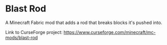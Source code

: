 # Blast Rod

A Minecraft Fabric mod that adds a rod that breaks blocks it's pushed into.

Link to CurseForge project: https://www.curseforge.com/minecraft/mc-mods/blast-rod
